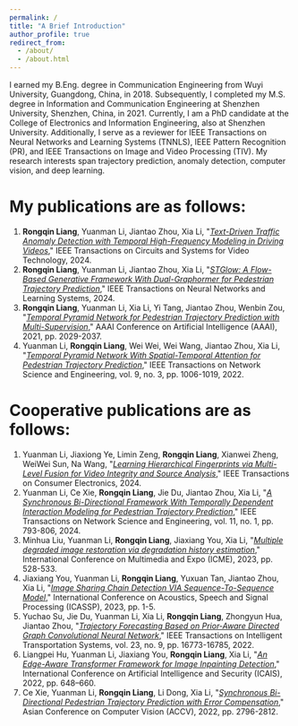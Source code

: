 ```yaml
---
permalink: /
title: "A Brief Introduction"
author_profile: true
redirect_from: 
  - /about/
  - /about.html
---
```


I earned my B.Eng. degree in Communication Engineering from Wuyi University, Guangdong, China, in 2018. Subsequently, I completed my M.S. degree in Information and Communication Engineering at Shenzhen University, Shenzhen, China, in 2021. Currently, I am a PhD candidate at the College of Electronics and Information Engineering, also at Shenzhen University. Additionally, I serve as a reviewer for IEEE Transactions on Neural Networks and Learning Systems (TNNLS), IEEE Pattern Recognition (PR), and IEEE Transactions on Image and Video Processing (TIV). My research interests span trajectory prediction, anomaly detection, computer vision, and deep learning.

My publications are as follows:
======
1. **Rongqin Liang**, Yuanman Li, Jiantao Zhou, Xia Li, "[*Text-Driven Traffic Anomaly Detection with Temporal High-Frequency Modeling in Driving Videos*](https://ieeexplore.ieee.org/document/10504300)," IEEE Transactions on Circuits and Systems for Video Technology, 2024.
2. **Rongqin Liang**, Yuanman Li, Jiantao Zhou, Xia Li, "[*STGlow: A Flow-Based Generative Framework With Dual-Graphormer for Pedestrian Trajectory Prediction*](https://ieeexplore.ieee.org/document/10195882)," IEEE Transactions on Neural Networks and Learning Systems, 2024.
3. **Rongqin Liang**, Yuanman Li, Xia Li, Yi Tang, Jiantao Zhou, Wenbin Zou, "[*Temporal Pyramid Network for Pedestrian Trajectory Prediction with Multi-Supervision*](https://ojs.aaai.org/index.php/AAAI/article/view/16299)," AAAI Conference on Artificial Intelligence (AAAI), 2021, pp. 2029-2037.
4. Yuanman Li, **Rongqin Liang**, Wei Wei, Wei Wang, Jiantao Zhou, Xia Li, "[*Temporal Pyramid Network With Spatial-Temporal Attention for Pedestrian Trajectory Prediction*](https://ieeexplore.ieee.org/document/9373939)," IEEE Transactions on Network Science and Engineering, vol. 9, no. 3, pp. 1006-1019, 2022.

Cooperative publications are as follows:
======
1. Yuanman Li, Jiaxiong Ye, Limin Zeng, **Rongqin Liang**, Xianwei Zheng, WeiWei Sun, Na Wang, "[*Learning Hierarchical Fingerprints via Multi-Level Fusion for Video Integrity and Source Analysis*](https://ieeexplore.ieee.org/document/10413510)," IEEE Transactions on Consumer Electronics, 2024.
2. Yuanman Li, Ce Xie, **Rongqin Liang**, Jie Du, Jiantao Zhou, Xia Li, "[*A Synchronous Bi-Directional Framework With Temporally Dependent Interaction Modeling for Pedestrian Trajectory Prediction*](https://ieeexplore.ieee.org/document/10230870)," IEEE Transactions on Network Science and Engineering, vol. 11, no. 1, pp. 793-806, 2024.
3. Minhua Liu, Yuanman Li, **Rongqin Liang**, Jiaxiang You, Xia Li, "[*Multiple degraded image restoration via degradation history estimation*](https://ieeexplore.ieee.org/document/10219787)," International Conference on Multimedia and Expo (ICME), 2023, pp. 528-533.
5. Jiaxiang You, Yuanman Li, **Rongqin Liang**, Yuxuan Tan, Jiantao Zhou, Xia Li, "[*Image Sharing Chain Detection VIA Sequence-To-Sequence Model*](https://ieeexplore.ieee.org/document/10095000)," International Conference on Acoustics, Speech and Signal Processing (ICASSP), 2023, pp. 1-5.
6. Yuchao Su, Jie Du, Yuanman Li, Xia Li, **Rongqin Liang**, Zhongyun Hua, Jiantao Zhou, "[*Trajectory Forecasting Based on Prior-Aware Directed Graph Convolutional Neural Network*](https://ieeexplore.ieee.org/document/9686621)," IEEE Transactions on Intelligent Transportation Systems, vol. 23, no. 9, pp. 16773-16785, 2022.
8. Liangpei Hu, Yuanman Li, Jiaxiang You, **Rongqin Liang**, Xia Li, "[*An Edge-Aware Transformer Framework for Image Inpainting Detection*](https://link.springer.com/chapter/10.1007/978-3-031-06788-4_53)," International Conference on Artificial Intelligence and Security (ICAIS), 2022, pp. 648–660.
9. Ce Xie, Yuanman Li, **Rongqin Liang**, Li Dong, Xia Li, "[*Synchronous Bi-Directional Pedestrian Trajectory Prediction with Error Compensation*](https://openaccess.thecvf.com/content/ACCV2022/html/Xie_Synchronous_Bi-Directional_Pedestrian_Trajectory_Prediction_with_Error_Compensation_ACCV_2022_paper.html)," Asian Conference on Computer Vision (ACCV), 2022, pp. 2796-2812.
